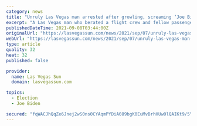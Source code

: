 ```yaml
---
category: news
title: "Unruly Las Vegas man arrested after growling, screaming ‘Joe Biden’ on flight"
excerpt: "A Las Vegas man who berated a flight crew and fellow passengers on a plane Monday has been cited for public intoxication and disorderly conduct."
publishedDateTime: 2021-09-08T03:44:00Z
originalUrl: "https://lasvegassun.com/news/2021/sep/07/unruly-las-vegas-man-arrested-after-growling-screa/"
webUrl: "https://lasvegassun.com/news/2021/sep/07/unruly-las-vegas-man-arrested-after-growling-screa/"
type: article
quality: 32
heat: 32
published: false

provider:
  name: Las Vegas Sun
  domain: lasvegassun.com

topics:
  - Election
  - Joe Biden

secured: "fqWACJhQqZe6Jnej2wS0ns0CYAqmPYDiA089bgK0EuMvBrhHUw0lQAIKt9/5YPLjbhX5eu+CJJq4JLccykgdrpaUM4cdS1iRLj52VTFRzih1DVPUZuSxiee3qPDQAxrLeiv8bCc0yvlT9FQUXphSimN1G0tRvkf6M3knMnKZ3sWaYJp0ZbBjjvALfuprHoJ5/exywG6ZhrUJ0Kf7vzmJgJFNcO8WTVSYPboPOWgOu/DIM2di9xlMNU3My8Iq52KdDKLwRPDsHGw5dNgif+tMOOIq/AqzluDdEzbSUgQzDfN8whMCENIuWRCcAsVaF6ut44jTlHHTVO9dK42+HiLHNa/VdSkAIiRqXMSzuMxUQDo=;0H2i2RFojC629UAsENQwXg=="
---
```


